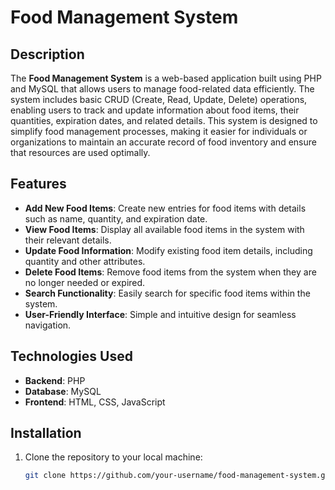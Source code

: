 # Food Management System

## Description
The **Food Management System** is a web-based application built using PHP and MySQL that allows users to manage food-related data efficiently. The system includes basic CRUD (Create, Read, Update, Delete) operations, enabling users to track and update information about food items, their quantities, expiration dates, and related details. 
This system is designed to simplify food management processes, making it easier for individuals or organizations to maintain an accurate record of food inventory and ensure that resources are used optimally.

## Features
- **Add New Food Items**: Create new entries for food items with details such as name, quantity, and expiration date.
- **View Food Items**: Display all available food items in the system with their relevant details.
- **Update Food Information**: Modify existing food item details, including quantity and other attributes.
- **Delete Food Items**: Remove food items from the system when they are no longer needed or expired.
- **Search Functionality**: Easily search for specific food items within the system.
- **User-Friendly Interface**: Simple and intuitive design for seamless navigation.

## Technologies Used
- **Backend**: PHP
- **Database**: MySQL
- **Frontend**: HTML, CSS, JavaScript

## Installation
1. Clone the repository to your local machine:
   ```bash
   git clone https://github.com/your-username/food-management-system.git
